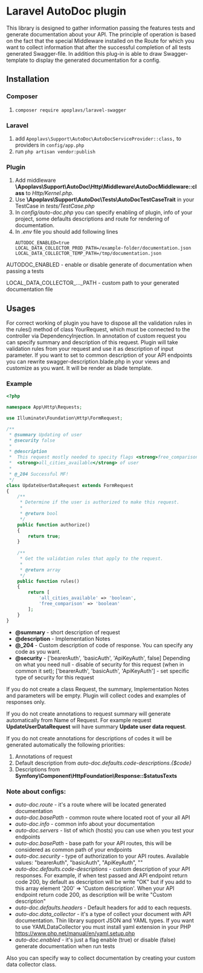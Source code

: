 # Laravel AutoDoc plugin 

This library is designed to gather information passing the features tests and generate documentation 
about your API. The principle of operation is based on 
the fact that the special Middleware installed on the Route for which you want 
to collect information that after the successful completion of all tests 
generated Swagger-file. In addition this plug-in is able to draw Swagger-template 
to display the generated documentation for a config.

## Installation

### Composer
 1. `composer require apoplavs/laravel-swagger`

### Laravel
 1. add `Apoplavs\Support\AutoDoc\AutoDocServiceProvider::class,` to providers in `config/app.php`
 1. run `php artisan vendor:publish`
 
### Plugin
 1. Add middleware **\Apoplavs\Support\AutoDoc\Http\Middleware\AutoDocMiddleware::class** to *Http/Kernel.php*.
 1. Use **\Apoplavs\Support\AutoDoc\Tests\AutoDocTestCaseTrait** in your TestCase in *tests/TestCase.php*
 1. In *config/auto-doc.php* you can specify enabling of plugin, info of your project, 
 some defaults descriptions and route for rendering of documentation. 
 1. In *.env* file you should add following lines
    ```
    AUTODOC_ENABLED=true
    LOCAL_DATA_COLLECTOR_PROD_PATH=/example-folder/documentation.json
    LOCAL_DATA_COLLECTOR_TEMP_PATH=/tmp/documentation.json
    ```
    
AUTODOC_ENABLED - enable or disable generate of documentation when passing a tests

LOCAL_DATA_COLLECTOR_..._PATH - custom path to your generated documentation file 

## Usages
 For correct working of plugin you have to dispose all the validation rules in the rules() method of class YourRequest, 
 which must be connected to the controller via DependencyInjection. In annotation of custom request you can specify 
 summary and description of this request. Plugin will take validation rules from your request and use it as description 
 of input parameter.
 If you want to set to common description of your API endpoints you can rewrite swagger-description.blade.php in your views
 and customize as you want. It will be render as blade template.
 
  
### Example

 ```php
 <?php
 
 namespace App\Http\Requests;  
 
 use Illuminate\Foundation\Http\FormRequest;
 
 /**
  * @summary Updating of user
  * @security false
  *
  * @description
  *  This request mostly needed to specity flags <strong>free_comparison</strong> and 
  *  <strong>all_cities_available</strong> of user
  *
  * @_204 Successful MF!
  */
 class UpdateUserDataRequest extends FormRequest
 {
     /**
      * Determine if the user is authorized to make this request.
      *
      * @return bool
      */
     public function authorize()
     {
         return true;
     }  
   
     /**
      * Get the validation rules that apply to the request.
      *
      * @return array
      */
     public function rules()
     {
         return [
             'all_cities_available' => 'boolean',
             'free_comparison' => 'boolean'
         ];
     }
 }

 ```
 
 - **@summary** - short description of request
 - **@description** - Implementation Notes
 - **@_204** - Custom description of code of response. You can specify any code as you want.
 - **@security** - ['bearerAuth', 'basicAuth', 'ApiKeyAuth', false] Depending on what you need 
 null - disable of security for this request (when in common it set);
  ['bearerAuth', 'basicAuth', 'ApiKeyAuth'] - set specific type of security for this request
 
 If you do not create a class Request, the summary, Implementation Notes and parameters will be empty. 
 Plugin will collect codes and examples of responses only.
 
 If you do not create annotations to request summary will generate automatically from Name of Request.
 For example request **UpdateUserDataRequest** will have summary **Update user data request**.  
 
 If you do not create annotations for descriptions of codes it will be generated automatically the following priorities:
 1. Annotations of request
 2. Default description from *auto-doc.defaults.code-descriptions.{$code}*
 3. Descriptions from **Symfony\Component\HttpFoundation\Response::$statusTexts**
  
### Note about configs:  
 - *auto-doc.route* - it's a route where will be located generated documentation
 - *auto-doc.basePath* - common route where located root of your all API
 - *auto-doc.info* - common info about your documentation 
 - *auto-doc.servers* - list of which (hosts) you can use when you test your endpoints
 - *auto-doc.basePath* - base path for your API routes, this will be considered as common path of your endpoints
 - *auto-doc.security* - type of authorization to your API routes. Available values: "bearerAuth", "basicAuth", "ApiKeyAuth", ""
 - *auto-doc.defaults.code-descriptions* - custom description of your API responses. 
 For example, if when test passed and API endpoint return code 200, by default as description will be write "OK"
 but if you add to this array element '200' => 'Custom description'.
 When your API endpoint return code 200, as description will be write "Custom description"
 - *auto-doc.defaults.headers* - Default headers for add to each requests.
 - *auto-doc.data_collector* - it's a type of collect your document with API documentation.
 Thin library support JSON and YAML types. If you want to use YAMLDataCollector 
 you must install yaml extension in your PHP https://www.php.net/manual/en/yaml.setup.php
 - *auto-doc.enabled* - it's just a flag enable (true) or disable (false) generate documentation when run tests
 
 
Also you can specify way to collect documentation by creating your custom data collector class.
 
